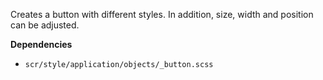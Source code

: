 Creates a button with different styles. In addition, size, width and position can be adjusted.

**Dependencies**
- `scr/style/application/objects/_button.scss`
